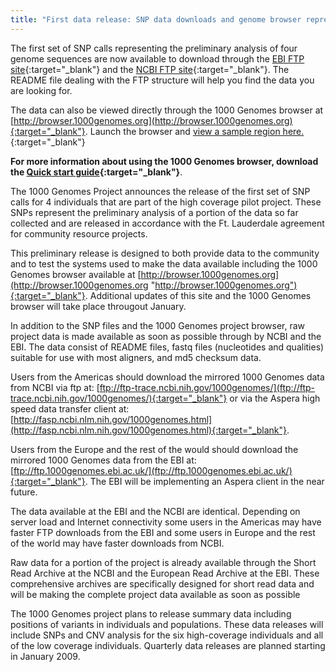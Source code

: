 ```yaml
---
title: "First data release: SNP data downloads and genome browser representing four high coverage individuals"
---
```

                    
The first set of SNP calls representing the preliminary analysis of four genome sequences are now available to download through the [EBI FTP site](ftp://ftp.1000genomes.ebi.ac.uk){:target="_blank"} and the [NCBI FTP site](ftp://ftp-trace.ncbi.nih.gov/1000genomes/){:target="_blank"}. The README file dealing with the FTP structure will help you find the data you are looking for.

The data can also be viewed directly through the 1000 Genomes browser at [http://browser.1000genomes.org](http://browser.1000genomes.org){:target="_blank"}. Launch the browser and [view a sample region here.](http://browser.1000genomes.org/Homo_sapiens/contigview?bottom=\|variation_NA1%3Aon\|variation_NA2%3Aon\|variation_NA3%3Aon\|variation_NA4%3Aon&w=100001&c=2%3A85383054.5%3A1&h=2&pop=){:target="_blank"}

**For more information about using the 1000 Genomes browser, download the [Quick start guide](/sites/1000genomes.org/files/docs/1kg_browser_demo.pdf){:target="_blank"}**.

The 1000 Genomes Project announces the release of the first set of SNP calls for 4 individuals that are part of the high coverage pilot project. These SNPs represent the preliminary analysis of a portion of the data so far collected and are released in accordance with the Ft. Lauderdale agreement for community resource projects.

This preliminary release is designed to both provide data to the community and to test the systems used to make the data available including the 1000 Genomes browser available at [http://browser.1000genomes.org](http://browser.1000genomes.org "http://browser.1000genomes.org"){:target="_blank"}. Additional updates of this site and the 1000 Genomes browser will take place througout January.

In addition to the SNP files and the 1000 Genomes project browser, raw project data is made available as soon as possible through by NCBI and the EBI. The data consist of README files, fastq files (nucleotides and qualities) suitable for use with most aligners, and md5 checksum data.

Users from the Americas should download the mirrored 1000 Genomes data from NCBI via ftp at: [ftp://ftp-trace.ncbi.nih.gov/1000genomes/](ftp://ftp-trace.ncbi.nih.gov/1000genomes/){:target="_blank"} or via the Aspera high speed data transfer client at: [http://fasp.ncbi.nlm.nih.gov/1000genomes.html](http://fasp.ncbi.nlm.nih.gov/1000genomes.html){:target="_blank"}.

Users from the Europe and the rest of the would should download the mirrored 1000 Genomes data from the EBI at: [ftp://ftp.1000genomes.ebi.ac.uk/](ftp://ftp.1000genomes.ebi.ac.uk/){:target="_blank"}. The EBI will be implementing an Aspera client in the near future.

The data available at the EBI and the NCBI are identical. Depending on server load and Internet connectivity some users in the Americas may have faster FTP downloads from the EBI and some users in Europe and the rest of the world may have faster downloads from NCBI.

Raw data for a portion of the project is already available through the Short Read Archive at the NCBI and the European Read Archive at the EBI. These comprehensive archives are specifically designed for short read data and will be making the complete project data available as soon as possible

The 1000 Genomes project plans to release summary data including positions of variants in individuals and populations. These data releases will include SNPs and CNV analysis for the six high-coverage individuals and all of the low coverage individuals. Quarterly data releases are planned starting in January 2009.
